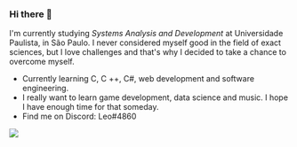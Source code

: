 ### Hi there 👋

<!--
**henrikkudesu/henrikkudesu** is a ✨ _special_ ✨ repository because its `README.md` (this file) appears on your GitHub profile.

Here are some ideas to get you started:

- 🔭 I’m currently working on ...
- 🌱 I’m currently learning ...
- 👯 I’m looking to collaborate on ...
- 🤔 I’m looking for help with ...
- 💬 Ask me about ...
- 📫 How to reach me: ...
- 😄 Pronouns: ...
- ⚡ Fun fact: ...
-->

I'm currently studying *Systems Analysis and Development* at Universidade Paulista, in São Paulo. I never considered myself good in the field of exact sciences, but I love challenges and that's why I decided to take a chance to overcome myself.

- Currently learning C, C ++, C#, web development and software engineering.
- I really want to learn game development, data science and music. I hope I have enough time for that someday.
- Find me on Discord: Leo#4860

![](https://komarev.com/ghpvc/?username=henrikkudesu)
